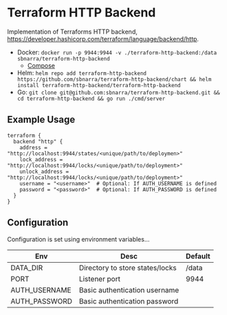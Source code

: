 # Terraform HTTP Backend

Implementation of Terraforms HTTP backend, https://developer.hashicorp.com/terraform/language/backend/http.

* Docker: `docker run -p 9944:9944 -v ./terraform-http-backend:/data sbnarra/terraform-http-backend`
  * [Compose](./docker-compose.yml)
* Helm: `helm repo add terraform-http-backend https://github.com/sbnarra/terraform-http-backend/chart && helm install terraform-http-backend/terraform-http-backend`
* Go: `git clone git@github.com:sbnarra/terraform-http-backend.git && cd terraform-http-backend && go run ./cmd/server`

## Example Usage

```hcl
terraform {
  backend "http" {
    address = "http://localhost:9944/states/<unique/path/to/deploymen>"
    lock_address = "http://localhost:9944/locks/<unique/path/to/deployment>"
    unlock_address = "http://localhost:9944/locks/<unique/path/to/deployment>"
    username = "<username>"  # Optional: If AUTH_USERNAME is defined
    password = "<password>"  # Optional: If AUTH_PASSWORD is defined
  }
}
```

## Configuration

Configuration is set using environment variables...

| Env | Desc | Default |
| - | - | - |
| DATA_DIR | Directory to store states/locks | /data |
| PORT | Listener port | 9944 |
| AUTH_USERNAME | Basic authentication username | |
| AUTH_PASSWORD | Basic authentication password | |
